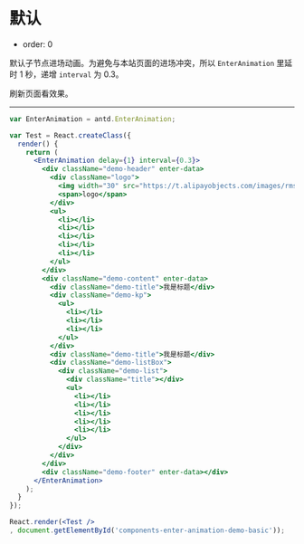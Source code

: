 # 默认

- order: 0

默认子节点进场动画。为避免与本站页面的进场冲突，所以 `EnterAnimation` 里延时 1 秒，递增 `interval` 为 0.3。

刷新页面看效果。

---

````jsx
var EnterAnimation = antd.EnterAnimation;

var Test = React.createClass({
  render() {
    return (
      <EnterAnimation delay={1} interval={0.3}>
        <div className="demo-header" enter-data>
          <div className="logo">
            <img width="30" src="https://t.alipayobjects.com/images/rmsweb/T1B9hfXcdvXXXXXXXX.svg" />
            <span>logo</span>
          </div>
          <ul>
            <li></li>
            <li></li>
            <li></li>
            <li></li>
            <li></li>
          </ul>
        </div>
        <div className="demo-content" enter-data>
          <div className="demo-title">我是标题</div>
          <div className="demo-kp">
            <ul>
              <li></li>
              <li></li>
              <li></li>
            </ul>
          </div>
          <div className="demo-title">我是标题</div>
          <div className="demo-listBox">
            <div className="demo-list">
              <div className="title"></div>
              <ul>
                <li></li>
                <li></li>
                <li></li>
                <li></li>
                <li></li>
              </ul>
            </div>
          </div>
        </div>
        <div className="demo-footer" enter-data></div>
      </EnterAnimation>
    );
  }
});

React.render(<Test />
, document.getElementById('components-enter-animation-demo-basic'));
````

<style>
#components-enter-animation-demo-basic {
  width: 600px;
  text-align: center;
  overflow: hidden;
  margin: 20px auto;
}
</style>
